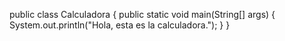 public class Calculadora {
    public static void main(String[] args) {
        System.out.println("Hola, esta es la calculadora.");
    }
}
